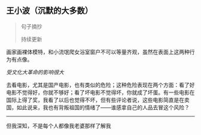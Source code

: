 ## 王小波（沉默的大多数）

> 句子摘抄
>
> 持续更新

画家画裸体模特，和小流氓爬女浴室窗户不可以等量齐观，虽然在表面上这两种行为有点像。

*受文化大革命的影响很大*

去看电影，尤其是国产电影，也有类似的危险；这种危险表现在两个方面：看了好电影不觉得好，你就不够好；看了坏电影不觉得坏，你就成了坏蛋。有一些电影在国际上得了奖，我看了以后也觉得不坏，但有些评论者说，这些电影简直是在卖国，如此说来，我也有背叛祖国的情绪了——谁感拿自己的人品去冒这个风险？	

---

但我深知，不是每个人都像我老婆那样了解我



